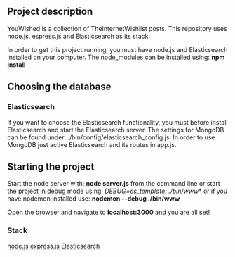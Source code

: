 ## Project description
YouWished is a collection of TheInternetWishlist posts.
This repository uses node.js, espress.js and Elasticsearch as its stack.

In order to get this project running, you must have node.js and Elasticsearch installed on your computer.
The node_modules can be installed using: **npm install**

## Choosing the database

### Elasticsearch
If you want to choose the Elasticsearch functionality, you must before install Elasticsearch and start the Elasticsearch server.
The settings for MongoDB can be found under: ./bin/config/elasticsearch_config.js.
In order to use MongoDB just active Elasticsearch and its routes in app.js.

## Starting the project
Start the node server with: **node server.js** from the command line or start the project in debug mode using: **DEBUG=es_template:* ./bin/www** or if you have nodemon installed use: **nodemon --debug ./bin/www**

Open the browser and navigate to **localhost:3000** and you are all set!

### Stack

[node.js](http://nodejs.org/)
[express.js](http://expressjs.com)
[Elasticsearch](http://elasticsearch.org)
